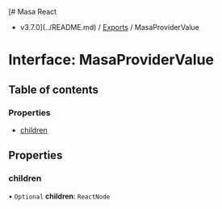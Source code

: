 [# Masa React
 - v3.7.0](../README.md) / [Exports](../modules.md) / MasaProviderValue

# Interface: MasaProviderValue

## Table of contents

### Properties

- [children](MasaProviderValue.md#children)

## Properties

### children

• `Optional` **children**: `ReactNode`
